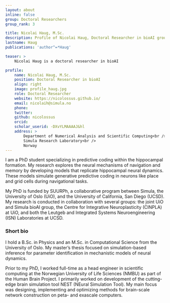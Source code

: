 ```yaml
---
layout: about
inline: false
group: Doctoral Researchers
group_rank: 3

title: Nicolai Haug, M.Sc.
description: Profile of Nicolai Haug, Doctoral Researcher in bioAI group.
lastname: Haug
publications: 'author^=*Haug'

teaser: >
    Nicolai Haug is a doctoral researcher in bioAI

profile:
    name: Nicolai Haug, M.Sc.
    position: Doctoral Researcher in bioAI  
    align: right
    image: profile_haug.jpg
    role: Doctoral Researcher
    website: https://nicolossus.github.io/
    email: nicolaih@simula.no
    phone: 
    twitter: 
    github: nicolossus
    orcid:
    scholar_userid: -DXvYLMAAAAJ&hl
    address: >
        Department of Numerical Analysis and Scientific Computing<br />
        Simula Research Laboratory<br />      
        Norway
---
```


I am a PhD student specializing in predictive coding within the hippocampal formation. My research explores the neural mechanisms of navigation and memory by developing models that replicate hippocampal neural dynamics. These models simulate generative predictive coding in neurons like place and grid cells during navigational tasks. 

My PhD is funded by SUURPh, a collaborative program between Simula, the University of Oslo (UiO), and the University of California, San Diego (UCSD). My research is conducted in collaboration with several groups: the joint UiO and Simula bioAI group, the Centre for Integrative Neuroplasticity (CINPLA) at UiO, and both the Leutgeb and Integrated Systems Neuroengineering (ISN) Laboratories at UCSD.

### Short bio

I hold a B.Sc. in Physics and an M.Sc. in Computational Science from the University of Oslo. My master’s thesis focused on simulation-based inference for parameter identification in mechanistic models of neural dynamics.

Prior to my PhD, I worked full-time as a head engineer in scientific computing at the Norwegian University of Life Sciences (NMBU) as part of the Human Brain Project. I primarily worked on development of the cutting-edge brain simulation tool NEST (NEural Simulation Tool). My main focus was designing, implementing and optimizing methods for brain-scale network construction on peta- and exascale computers.
